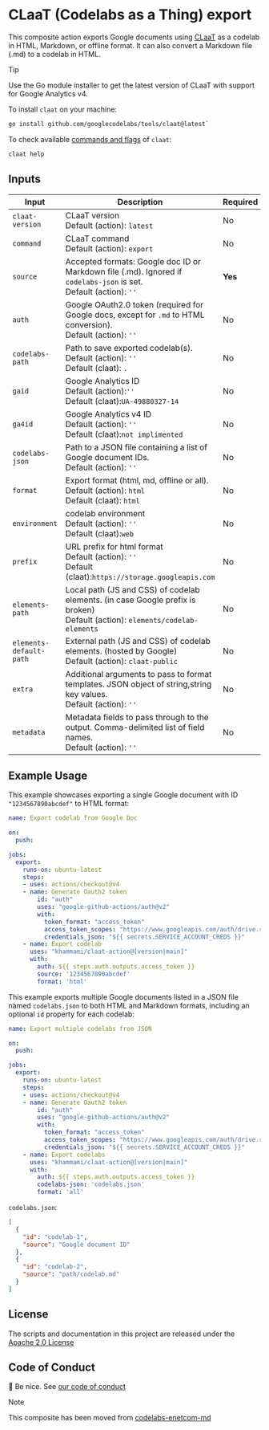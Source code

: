 # CLaaT (Codelabs as a Thing) export

This composite action exports Google documents using [CLaaT](https://github.com/googlecodelabs/tools) as a codelab in HTML, Markdown, or offline format. It can also convert a Markdown file (.md) to a codelab in HTML.

> [!TIP]
>
> Use the Go module installer to get the latest version of CLaaT with support for Google Analytics v4.

To install `claat` on your machine:

```bash
go install github.com/googlecodelabs/tools/claat@latest`
```

To check available [commands and flags](docs/claat_command_help.md) of `claat`:

```bash
claat help
```

## Inputs

| **Input**               | **Description** | **Required** |
|-------------------------|-----------------|-|
| `claat-version`         | CLaaT version <br> Default (action): `latest` | No |
| `command`               | CLaaT command <br> Default (action): `export` | No |
| `source`                | Accepted formats: Google doc ID or Markdown file (.md). Ignored if `codelabs-json` is set. <br> Default (action): `''` | **Yes** |
| `auth`                  | Google OAuth2.0 token (required for Google docs, except for `.md` to HTML conversion). <br> Default (action): `''` | No |
| `codelabs-path`         | Path to save exported codelab(s). <br> Default (action): `''` <br> Default (claat): `.` | No |
| `gaid`                  | Google Analytics ID <br> Default (action):`''` <br> Default (claat):`UA-49880327-14` | No |
| `ga4id`                 | Google Analytics v4 ID <br> Default (action): `''` <br> Default (claat):`not implimented` | No |
| `codelabs-json`         | Path to a JSON file containing a list of Google document IDs. <br> Default (action): `''` | No |
| `format`                | Export format (html, md, offline or all). <br> Default (action): `html` <br> Default (claat): `html` | No |
| `environment`           | codelab environment <br> Default (action): `''` <br> Default (claat):`web` | No |
| `prefix`                | URL prefix for html format <br> Default (action): `''` <br> Default (claat):`https://storage.googleapis.com` | No |
| `elements-path`         | Local path (JS and CSS) of codelab elements. (in case Google prefix is broken) <br> Default (action): `elements/codelab-elements` | No |
| `elements-default-path` | External path (JS and CSS) of codelab elements. (hosted by Google) <br> Default (action): `claat-public` | No |
| `extra`                 | Additional arguments to pass to format templates. JSON object of string,string key values. <br> Default (action): `''` | No |
| `metadata`              | Metadata fields to pass through to the output. Comma-delimited list of field names. <br> Default (action): `''` | No |

## Example Usage

This example showcases exporting a single Google document with ID `"1234567890abcdef"` to HTML format:

```yaml
name: Export codelab from Google Doc

on:
  push:

jobs:
  export:
    runs-on: ubuntu-latest
    steps:
    - uses: actions/checkout@v4
    - name: Generate Oauth2 token
        id: "auth"
        uses: "google-github-actions/auth@v2"
        with:
          token_format: "access_token"
          access_token_scopes: "https://www.googleapis.com/auth/drive.readonly"
          credentials_json: "${{ secrets.SERVICE_ACCOUNT_CREDS }}"
    - name: Export codelab
      uses: "khammami/claat-action@[version|main]"
      with:
        auth: ${{ steps.auth.outputs.access_token }}
        source: '1234567890abcdef'
        format: 'html'
```

This example exports multiple Google documents listed in a JSON file named `codelabs.json` to both HTML and Markdown formats, including an optional `id` property for each codelab:

```yaml
name: Export multiple codelabs from JSON

on:
  push:

jobs:
  export:
    runs-on: ubuntu-latest
    steps:
    - uses: actions/checkout@v4
    - name: Generate Oauth2 token
        id: "auth"
        uses: "google-github-actions/auth@v2"
        with:
          token_format: "access_token"
          access_token_scopes: "https://www.googleapis.com/auth/drive.readonly"
          credentials_json: "${{ secrets.SERVICE_ACCOUNT_CREDS }}"
    - name: Export codelabs
      uses: "khammami/claat-action@[version|main]"
      with:
        auth: ${{ steps.auth.outputs.access_token }}
        codelabs-json: 'codelabs.json'
        format: 'all'
```

`codelabs.json`:

```json
[
  {
    "id": "codelab-1",
    "source": "Google document ID"
  },
  {
    "id": "codelab-2",
    "source": "path/codelab.md"
  }
]
```

## License

The scripts and documentation in this project are released under the [Apache 2.0 License](LICENSE)

## Code of Conduct

:wave: Be nice. See [our code of conduct](.github/CODE_OF_CONDUCT.md)

>[!NOTE]
>
> This composite has been moved from [codelabs-enetcom-md](https://github.com/khammami/codelabs-enetcom-md/tree/main/actions/claat)
